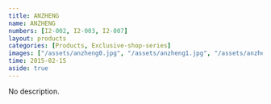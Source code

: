 ```yaml
---
title: ANZHENG
name: ANZHENG
numbers: [I2-002, I2-003, I2-007]
layout: products
categories: [Products, Exclusive-shop-series]
images: ["/assets/anzheng0.jpg", "/assets/anzheng1.jpg", "/assets/anzheng2.jpg"]
time: 2015-02-15
aside: true
---
```


No description.